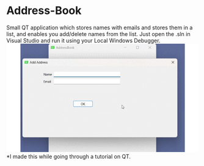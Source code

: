 # Address-Book
Small QT application which stores names with emails and stores them in a list, and enables you add/delete names from the list.
Just open the .sln in Visual Studio and run it using your Local Windows Debugger.
![QT based Address Book](demo.gif)
*I made this while going through a tutorial on QT.
